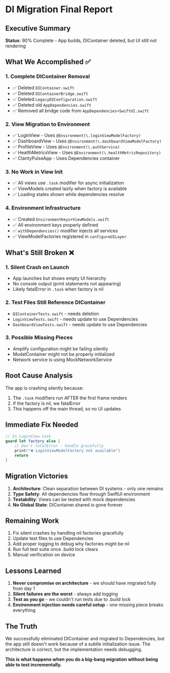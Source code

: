 # DI Migration Final Report

## Executive Summary

**Status**: 90% Complete - App builds, DIContainer deleted, but UI still not rendering

## What We Accomplished ✅

### 1. Complete DIContainer Removal
- ✅ Deleted `DIContainer.swift`
- ✅ Deleted `DIContainerBridge.swift`
- ✅ Deleted `LegacyDIConfiguration.swift`
- ✅ Deleted old `AppDependencies.swift`
- ✅ Removed all bridge code from `AppDependencies+SwiftUI.swift`

### 2. View Migration to Environment
- ✅ LoginView - Uses `@Environment(\.loginViewModelFactory)`
- ✅ DashboardView - Uses `@Environment(\.dashboardViewModelFactory)`
- ✅ ProfileView - Uses `@Environment(\.authService)`
- ✅ HealthMetricsView - Uses `@Environment(\.healthMetricRepository)`
- ✅ ClarityPulseApp - Uses Dependencies container

### 3. No Work in View Init
- ✅ All views use `.task` modifier for async initialization
- ✅ ViewModels created lazily when factory is available
- ✅ Loading states shown while dependencies resolve

### 4. Environment Infrastructure
- ✅ Created `EnvironmentKeys+ViewModels.swift`
- ✅ All environment keys properly defined
- ✅ `withDependencies()` modifier injects all services
- ✅ ViewModelFactories registered in `configureUILayer`

## What's Still Broken ❌

### 1. Silent Crash on Launch
- App launches but shows empty UI hierarchy
- No console output (print statements not appearing)
- Likely fatalError in `.task` when factory is nil

### 2. Test Files Still Reference DIContainer
- `DIContainerTests.swift` - needs deletion
- `LoginViewTests.swift` - needs update to use Dependencies
- `DashboardViewTests.swift` - needs update to use Dependencies

### 3. Possible Missing Pieces
- Amplify configuration might be failing silently
- ModelContainer might not be properly initialized
- Network service is using MockNetworkService

## Root Cause Analysis

The app is crashing silently because:
1. The `.task` modifiers run AFTER the first frame renders
2. If the factory is nil, we fatalError
3. This happens off the main thread, so no UI updates

## Immediate Fix Needed

```swift
// In LoginView.task
guard let factory else {
    // Don't fatalError - handle gracefully
    print("❌ LoginViewModelFactory not available")
    return
}
```

## Migration Victories

1. **Architecture**: Clean separation between DI systems - only one remains
2. **Type Safety**: All dependencies flow through SwiftUI environment
3. **Testability**: Views can be tested with mock dependencies
4. **No Global State**: DIContainer.shared is gone forever

## Remaining Work

1. Fix silent crashes by handling nil factories gracefully
2. Update test files to use Dependencies
3. Add proper logging to debug why factories might be nil
4. Run full test suite once .build lock clears
5. Manual verification on device

## Lessons Learned

1. **Never compromise on architecture** - we should have migrated fully from day 1
2. **Silent failures are the worst** - always add logging
3. **Test as you go** - we couldn't run tests due to .build lock
4. **Environment injection needs careful setup** - one missing piece breaks everything

## The Truth

We successfully eliminated DIContainer and migrated to Dependencies, but the app still doesn't work because of a subtle initialization issue. The architecture is correct, but the implementation needs debugging.

**This is what happens when you do a big-bang migration without being able to test incrementally.**